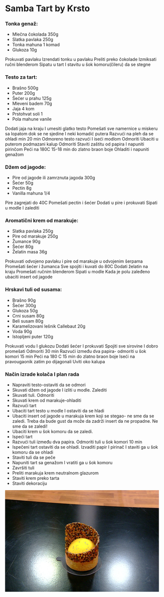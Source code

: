 # Samba Tart by Krsto

### Tonka genaž:
- Mlečna čokolada   350g
- Slatka pavlaka   250g
- Tonka mahuna 1 komad
- Glukoza    10g

Prokuvati pavlaku
Izrendati tonku u pavlaku
Preliti preko čokolade 
Izmiksati ručni blenderom 
Sipatu u tart I stavitu u šok komoru(čileru) da se stegne 

### Testo za tart:
- Brašno 500g
- Puter 200g
- Šećer u prahu 125g
- Mleveni badem 70g
- Jaja 4 kom
- Prstohvat soli   1
- Pola mahune vanile

Dodati jaja na kraju I umesiti glatko testo
Pomešati sve namernice u miskeru sa lopatom dok se ne sjedine I neki komadić putera
Razvući na pleh da se ohladi min 20 min
Odmoreno testo razvući I iseći modlom
Odmoriti
Ubaciti u puterom podmazani kalup
Odmoriti
Staviti zaštitu od papira I napuniti pirinčom
Peći na 180C   15-18 min do zlatno braon boje
Ohladiti i napuniti genažom 

### Džem od jagode:
- Pire od jagode ili zamrznuta jagoda 300g
- Šećer 50g
- Pectin 8g
- Vanilla mahuna 1/4

Pire zagrejati do 40C
Pomešati pectin i  šećer 
Dodati u pire i prokuvati 
Sipati u modle I zalediti 

### Aromatični krem od marakuje:
- Slatka pavlaka 250g
- Pire od marakuje 250g
- Žumance 90g
- Šećer 80g
- Želatin masa 36g

Prokuvati odvojeno pavlaku i pire od marakuje u odvojenim šerpama
Promešati šećer i  žumanca 
Sve spojiti i kuvati do 80C
Dodati želatin na kraju
Promešati ručnim blenderom 
Sipati u modle 
Kada je polu zaleđeno ubaciti insert od jagode 

### Hrskavi tuli od susama:
- Brašno 90g
- Šećer 300g
- Glukoza 50g
- Crni susam 80g
- Beli susam 80g 
- Karamelizovani lešnik Callebaut 20g
- Voda 90g
- Istopljeni puter 120g

Prokuvati vodu I glukozu
Dodati šećer I prokuvati
Spojiti sve sirovine I dobro promešati 
Odmoriti 30 min
Razvući između dva papira- odmoriti u šok komori 15 min
Peći na 180 C  15 min do zlatno braon boje 
Iseći na pravougaonik zatim po dijagonali
Uviti oko kalupa 

### Način izrade kolača I plan rada 

- Napraviti testo-ostaviti da se odmori
- Skuvati džem od jagode I izliti u modle. Zalediti
- Skuvati tuli. Odmoriti
- Skuvati krem od marakuje-ohladiti 
- Razvući tart 
- Ubaciti tart testo u modle I ostaviti  da  se hladi
- Ubaciti insert od jagode u marakuja krem koji se stegao- ne sme da se zaledi. Treba da bude gust da može da zadrži insert da ne propadne. Ne sme da se zaledi! 
- Ubaciti krem u šok komoru da se zaledi. 
- Ispeći tart
- Razvući tuli između dva papira. Odmoriti tuli u šok komori 10 min
- Ispečeni tart ostaviti da se ohladi. Izvaditi papir I pirinač I staviti ga u šok komoru da se ohladi
- Staviti tuli da se peče 
- Napuniti tart sa genažom I vratiti ga u šok komoru
- Završiti tuli
- Preliti marakuja krem neutralnom glazurom
- Staviti krem preko tarta 
- Staviti dekoraciju

![SambaTart](slike/SambaTart.jpg)